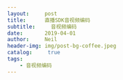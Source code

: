 ```yaml
---
layout:     post
title:      直播SDK音视频编码
subtitle:	  音视频编码
date:       2019-04-01
author:     Neil
header-img: img/post-bg-coffee.jpeg
catalog: 	 true
tags:
    - 音视频编码 
---
```


